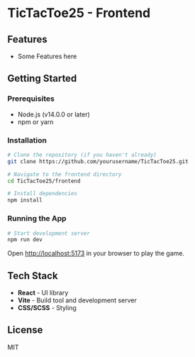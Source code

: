 # TicTacToe25 - Frontend

## Features

- Some Features here

## Getting Started

### Prerequisites

- Node.js (v14.0.0 or later)
- npm or yarn

### Installation

```bash
# Clone the repository (if you haven't already)
git clone https://github.com/yourusername/TicTacToe25.git

# Navigate to the frontend directory
cd TicTacToe25/frontend

# Install dependencies
npm install
```

### Running the App

```bash
# Start development server
npm run dev
```

Open [http://localhost:5173](http://localhost:5173) in your browser to play the game.


## Tech Stack

- **React** - UI library
- **Vite** - Build tool and development server
- **CSS/SCSS** - Styling

## License

MIT
